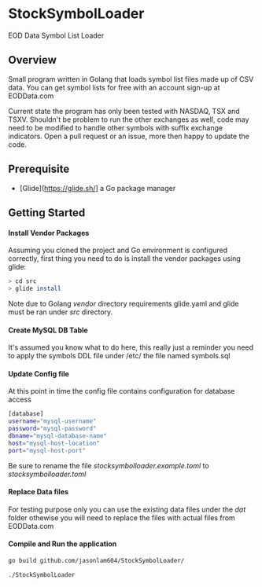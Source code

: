 # StockSymbolLoader
EOD Data Symbol List Loader

## Overview

Small program written in Golang that loads symbol list files made up of CSV data.  You can get symbol lists for free with an account sign-up at EODData.com

Current state the program has only been tested with NASDAQ, TSX and TSXV.  Shouldn't be problem to run the other exchanges as well, code may need to be modified to handle other symbols with suffix exchange indicators.  Open a pull request or an issue, more then happy to update the code.

## Prerequisite 

* [Glide](https://glide.sh/] a Go package manager

## Getting Started

#### Install Vendor Packages
Assuming you cloned the project and Go environment is configured correctly, first thing you need to do is install the vendor packages using glide:

```bash
> cd src
> glide install
```

Note due to Golang *vendor* directory requirements glide.yaml and glide must be ran under *src* directory.

#### Create MySQL DB Table

It's assumed you know what to do here, this really just a reminder you need to apply the symbols DDL file under /etc/ the file named 
symbols.sql

#### Update Config file

At this point in time the config file contains configuration for database access

```bash
[database]
username="mysql-username"
password="mysql-password"
dbname="mysql-database-name"
host="mysql-host-location"
port="mysql-host-port"
```

Be sure to rename the file *stocksymbolloader.example.toml* to *stocksymbolloader.toml*

#### Replace Data files

For testing purpose only you can use the existing data files under the *dat* folder othewise you will need to replace the files
with actual files from EODData.com

#### Compile and Run the application

```bash
go build github.com/jasonlam604/StockSymbolLoader/
```
```bash
./StockSymbolLoader
```
